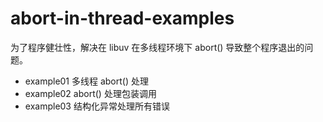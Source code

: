 # abort-in-thread-examples

为了程序健壮性，解决在 libuv 在多线程环境下 abort() 导致整个程序退出的问题。


- example01 多线程 abort() 处理
- example02 abort() 处理包装调用
- example03 结构化异常处理所有错误